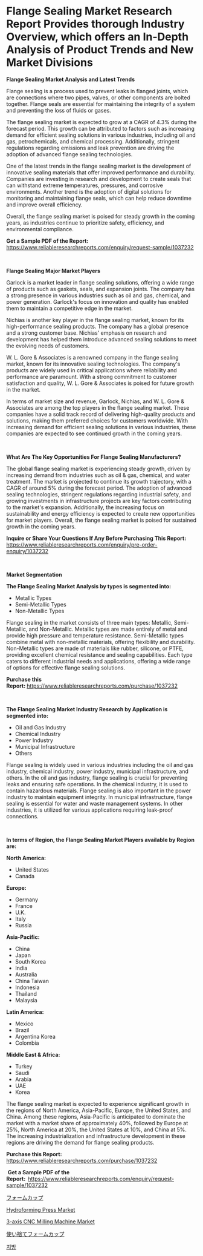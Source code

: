 <p><h1>Flange Sealing Market Research Report Provides thorough Industry Overview, which offers an In-Depth Analysis of Product Trends and New Market Divisions</h1></p><p><strong>Flange Sealing Market Analysis and Latest Trends</strong></p>
<p><p>Flange sealing is a process used to prevent leaks in flanged joints, which are connections where two pipes, valves, or other components are bolted together. Flange seals are essential for maintaining the integrity of a system and preventing the loss of fluids or gases.</p><p>The flange sealing market is expected to grow at a CAGR of 4.3% during the forecast period. This growth can be attributed to factors such as increasing demand for efficient sealing solutions in various industries, including oil and gas, petrochemicals, and chemical processing. Additionally, stringent regulations regarding emissions and leak prevention are driving the adoption of advanced flange sealing technologies.</p><p>One of the latest trends in the flange sealing market is the development of innovative sealing materials that offer improved performance and durability. Companies are investing in research and development to create seals that can withstand extreme temperatures, pressures, and corrosive environments. Another trend is the adoption of digital solutions for monitoring and maintaining flange seals, which can help reduce downtime and improve overall efficiency.</p><p>Overall, the flange sealing market is poised for steady growth in the coming years, as industries continue to prioritize safety, efficiency, and environmental compliance.</p></p>
<p><strong>Get a Sample PDF of the Report:&nbsp;</strong> <a href="https://www.reliableresearchreports.com/enquiry/request-sample/1037232">https://www.reliableresearchreports.com/enquiry/request-sample/1037232</a></p>
<p>&nbsp;</p>
<p><strong>Flange Sealing Major Market Players</strong></p>
<p><p>Garlock is a market leader in flange sealing solutions, offering a wide range of products such as gaskets, seals, and expansion joints. The company has a strong presence in various industries such as oil and gas, chemical, and power generation. Garlock's focus on innovation and quality has enabled them to maintain a competitive edge in the market.</p><p>Nichias is another key player in the flange sealing market, known for its high-performance sealing products. The company has a global presence and a strong customer base. Nichias' emphasis on research and development has helped them introduce advanced sealing solutions to meet the evolving needs of customers.</p><p>W. L. Gore & Associates is a renowned company in the flange sealing market, known for its innovative sealing technologies. The company's products are widely used in critical applications where reliability and performance are paramount. With a strong commitment to customer satisfaction and quality, W. L. Gore & Associates is poised for future growth in the market.</p><p>In terms of market size and revenue, Garlock, Nichias, and W. L. Gore & Associates are among the top players in the flange sealing market. These companies have a solid track record of delivering high-quality products and solutions, making them preferred choices for customers worldwide. With increasing demand for efficient sealing solutions in various industries, these companies are expected to see continued growth in the coming years.</p></p>
<p>&nbsp;</p>
<p><strong>What Are The Key Opportunities For Flange Sealing Manufacturers?</strong></p>
<p><p>The global flange sealing market is experiencing steady growth, driven by increasing demand from industries such as oil & gas, chemical, and water treatment. The market is projected to continue its growth trajectory, with a CAGR of around 5% during the forecast period. The adoption of advanced sealing technologies, stringent regulations regarding industrial safety, and growing investments in infrastructure projects are key factors contributing to the market's expansion. Additionally, the increasing focus on sustainability and energy efficiency is expected to create new opportunities for market players. Overall, the flange sealing market is poised for sustained growth in the coming years.</p></p>
<p><strong>Inquire or Share Your Questions If Any Before Purchasing This Report:</strong> <a href="https://www.reliableresearchreports.com/enquiry/pre-order-enquiry/1037232">https://www.reliableresearchreports.com/enquiry/pre-order-enquiry/1037232</a></p>
<p>&nbsp;</p>
<p><strong>Market Segmentation</strong></p>
<p><strong>The Flange Sealing Market Analysis by types is segmented into:</strong></p>
<p><ul><li>Metallic Types</li><li>Semi-Metallic Types</li><li>Non-Metallic Types</li></ul></p>
<p><p>Flange sealing in the market consists of three main types: Metallic, Semi-Metallic, and Non-Metallic. Metallic types are made entirely of metal and provide high pressure and temperature resistance. Semi-Metallic types combine metal with non-metallic materials, offering flexibility and durability. Non-Metallic types are made of materials like rubber, silicone, or PTFE, providing excellent chemical resistance and sealing capabilities. Each type caters to different industrial needs and applications, offering a wide range of options for effective flange sealing solutions.</p></p>
<p><strong>Purchase this Report:&nbsp;</strong><a href="https://www.reliableresearchreports.com/purchase/1037232">https://www.reliableresearchreports.com/purchase/1037232</a></p>
<p>&nbsp;</p>
<p><strong>The Flange Sealing Market Industry Research by Application is segmented into:</strong></p>
<p><ul><li>Oil and Gas Industry</li><li>Chemical Industry</li><li>Power Industry</li><li>Municipal Infrastructure</li><li>Others</li></ul></p>
<p><p>Flange sealing is widely used in various industries including the oil and gas industry, chemical industry, power industry, municipal infrastructure, and others. In the oil and gas industry, flange sealing is crucial for preventing leaks and ensuring safe operations. In the chemical industry, it is used to contain hazardous materials. Flange sealing is also important in the power industry to maintain equipment integrity. In municipal infrastructure, flange sealing is essential for water and waste management systems. In other industries, it is utilized for various applications requiring leak-proof connections.</p></p>
<p>&nbsp;</p>
<p><strong>In terms of Region, the Flange Sealing Market Players available by Region are:</strong></p>
<p>
    <p> <strong> North America: </strong>
        <ul>
            <li>United States</li>
            <li>Canada</li>
        </ul>
        </p> 
    <p> <strong> Europe: </strong>
        <ul>
            <li>Germany</li>
            <li>France</li>
            <li>U.K.</li>
            <li>Italy</li>
            <li>Russia</li>
        </ul>
        </p> 
    <p> <strong> Asia-Pacific: </strong>
        <ul>
            <li>China</li>
            <li>Japan</li>
            <li>South Korea</li>
            <li>India</li>
            <li>Australia</li>
            <li>China Taiwan</li>
            <li>Indonesia</li>
            <li>Thailand</li>
            <li>Malaysia</li>
        </ul>
        </p> 
    <p> <strong> Latin America: </strong>
        <ul>
            <li>Mexico</li>
            <li>Brazil</li>
            <li>Argentina Korea</li>
            <li>Colombia</li>
        </ul>
        </p> 
    <p> <strong> Middle East & Africa: </strong>
        <ul>
            <li>Turkey</li>
            <li>Saudi</li>
            <li>Arabia</li>
            <li>UAE</li>
            <li>Korea</li>
        </ul>
    </p>
    </p>
<p><p>The flange sealing market is expected to experience significant growth in the regions of North America, Asia-Pacific, Europe, the United States, and China. Among these regions, Asia-Pacific is anticipated to dominate the market with a market share of approximately 40%, followed by Europe at 25%, North America at 20%, the United States at 10%, and China at 5%. The increasing industrialization and infrastructure development in these regions are driving the demand for flange sealing products.</p></p>
<p><strong>Purchase this Report: </strong><a href="https://www.reliableresearchreports.com/purchase/1037232">https://www.reliableresearchreports.com/purchase/1037232</a></p>
<p>&nbsp;<strong>Get a Sample PDF of the Report:&nbsp;&nbsp;</strong><a href="https://www.reliableresearchreports.com/enquiry/request-sample/1037232">https://www.reliableresearchreports.com/enquiry/request-sample/1037232</a></p>
<p><strong></strong></p>
<p><p><a href="https://github.com/ycmtqqhvk3273/Market-Research-Report-List-1/blob/main/42045766149.md">フォームカップ</a></p><p><a href="https://issuu.com/reportprime-2/docs/hydroforming-press-market-size-2030.pptx">Hydroforming Press Market</a></p><p><a href="https://issuu.com/reportprime-2/docs/3-axis-cnc-milling-machine-market-size-2030.pptx">3-axis CNC Milling Machine Market</a></p><p><a href="https://github.com/mathieurico66/Market-Research-Report-List-1/blob/main/57665846150.md">使い捨てフォームカップ</a></p><p><a href="https://github.com/ZacharyScthmitt4465/Market-Research-Report-List-1/blob/main/31770635564.md">지방</a></p></p>